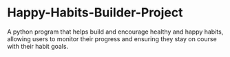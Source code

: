 # Happy-Habits-Builder-Project
A python program that helps build and encourage healthy and happy habits, allowing users to monitor their progress and ensuring they stay on course with their habit goals.
